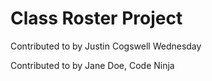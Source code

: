 # Class Roster Project
Contributed to by Justin Cogswell
Wednesday

Contributed to by Jane Doe, Code Ninja
